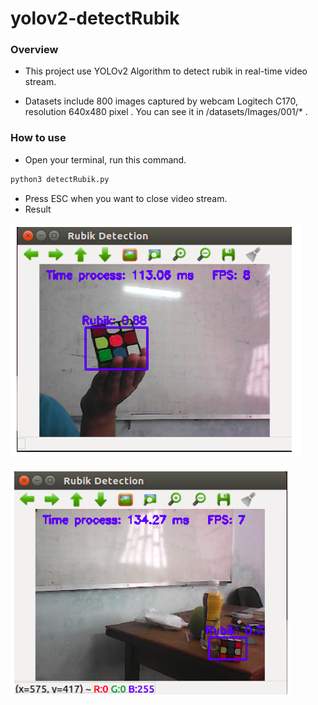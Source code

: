 # yolov2-detectRubik

### Overview

- This project use YOLOv2 Algorithm to detect rubik in real-time video stream.

- Datasets include 800 images captured by webcam Logitech C170, resolution 640x480 pixel . You can see it in /datasets/Images/001/* .

### How to use

- Open your terminal, run this command.

```python
python3 detectRubik.py
```

- Press ESC when you want to close video stream.
- Result

![result1](assets/result1.png)



![result3](assets/result3.png)